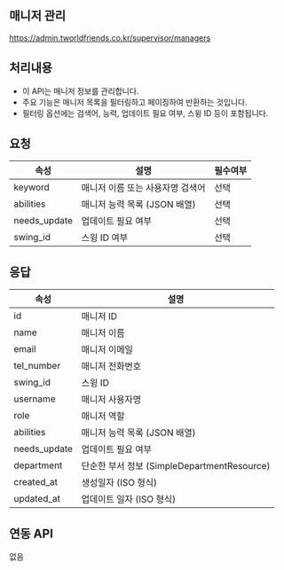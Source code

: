 ## 매니저 관리
https://admin.tworldfriends.co.kr/supervisor/managers

## 처리내용
- 이 API는 매니저 정보를 관리합니다.
- 주요 기능은 매니저 목록을 필터링하고 페이징하여 반환하는 것입니다.
- 필터링 옵션에는 검색어, 능력, 업데이트 필요 여부, 스윙 ID 등이 포함됩니다.

## 요청

| 속성        | 설명                            | 필수여부 |
|-------------|---------------------------------|---------|
| keyword     | 매니저 이름 또는 사용자명 검색어   | 선택    |
| abilities   | 매니저 능력 목록 (JSON 배열)       | 선택    |
| needs_update| 업데이트 필요 여부                | 선택    |
| swing_id    | 스윙 ID 여부                     | 선택    |

## 응답

| 속성           | 설명                           |
|----------------|--------------------------------|
| id             | 매니저 ID                       |
| name           | 매니저 이름                      |
| email          | 매니저 이메일                     |
| tel_number     | 매니저 전화번호                   |
| swing_id       | 스윙 ID                         |
| username       | 매니저 사용자명                   |
| role           | 매니저 역할                      |
| abilities      | 매니저 능력 목록 (JSON 배열)      |
| needs_update   | 업데이트 필요 여부                |
| department     | 단순한 부서 정보 (SimpleDepartmentResource) |
| created_at     | 생성일자 (ISO 형식)              |
| updated_at     | 업데이트 일자 (ISO 형식)          |

## 연동 API
없음